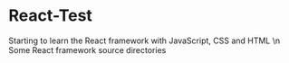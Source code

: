 # React-Test
Starting to learn the React framework with JavaScript, CSS and HTML \n
Some React framework source directories
